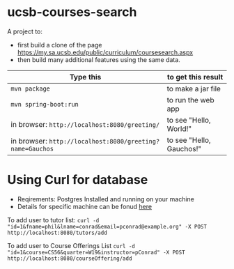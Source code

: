 # ucsb-courses-search

A project to:
* first build a clone of the page <https://my.sa.ucsb.edu/public/curriculum/coursesearch.aspx>
* then build many additional features using the same data.


| Type this | to get this result |
|-----------|------------|
| `mvn package` | to make a jar file|
| `mvn spring-boot:run` | to run the web app|
| in browser: `http://localhost:8080/greeting/` | to see "Hello, World!" |
| in browser: `http://localhost:8080/greeting?name=Gauchos` | to see "Hello, Gauchos!"

# Using Curl for database
* Reqirements: Postgres Installed and running on your machine
* Details for specific machine can be fonud [here](https://www.postgresql.org/download/)


To add user to tutor list:
`curl -d "id=1&fname=phil&lname=conrad&email=pconrad@example.org" -X POST http://localhost:8080/tutors/add`


To add user to Course Offerings List
`curl -d "id=1&course=CS56&quarter=W19&instructor=pConrad" -X POST http://localhost:8080/courseOffering/add`
